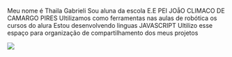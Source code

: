 Meu nome é Thaila Gabrieli 
Sou aluna da escola E.E PEI JOẫO CLIMACO DE CAMARGO PIRES
Ultilizamos como ferramentas nas aulas de robótica os cursos do alura
Estou desenvolvendo linguas JAVASCRIPT 
Ultilizo esse espaço para organização de compartilhamento dos meus projetos







![](https://media1.tenor.com/m/09rVCwyZdw8AAAAC/henry-cavill.gif)
